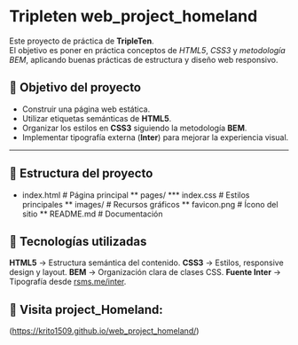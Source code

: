 # Tripleten web_project_homeland

Este proyecto de práctica de **TripleTen**.  
El objetivo es poner en práctica conceptos de _HTML5_, _CSS3_ y _metodología BEM_, aplicando buenas prácticas de estructura y diseño web responsivo.

## 🎯 Objetivo del proyecto

- Construir una página web estática.
- Utilizar etiquetas semánticas de **HTML5**.
- Organizar los estilos en **CSS3** siguiendo la metodología **BEM**.
- Implementar tipografía externa (**Inter**) para mejorar la experiencia visual.

---

## 📂 Estructura del proyecto

- index.html # Página principal
  ** pages/ \*** index.css # Estilos principales
  ** images/ # Recursos gráficos
  ** favicon.png # Ícono del sitio
  \*\* README.md # Documentación

## 🚀 Tecnologías utilizadas

**HTML5** → Estructura semántica del contenido.
**CSS3** → Estilos, responsive design y layout.
**BEM** → Organización clara de clases CSS.
**Fuente Inter** → Tipografía desde [rsms.me/inter](https://rsms.me/inter/).

## 📸 Visita project_Homeland:

(https://krito1509.github.io/web_project_homeland/)
